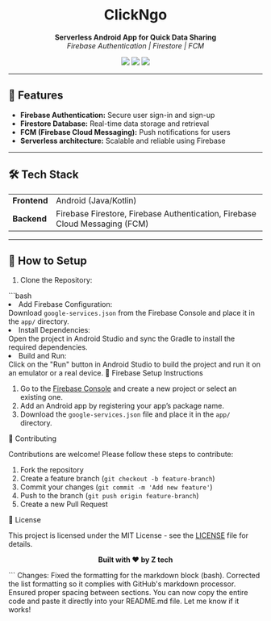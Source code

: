<h1 align="center">ClickNgo</h1>

<p align="center">
  <b>Serverless Android App for Quick Data Sharing</b><br>
  <i>Firebase Authentication | Firestore | FCM</i>
</p>

<p align="center">
  <img src="https://img.shields.io/badge/Platform-Android-brightgreen">
  <img src="https://img.shields.io/badge/Backend-Firebase-blue">
  <img src="https://img.shields.io/badge/Language-Kotlin/Java-orange">
</p>

---

## 🚀 Features

<ul>
  <li><b>Firebase Authentication:</b> Secure user sign-in and sign-up</li>
  <li><b>Firestore Database:</b> Real-time data storage and retrieval</li>
  <li><b>FCM (Firebase Cloud Messaging):</b> Push notifications for users</li>
  <li><b>Serverless architecture:</b> Scalable and reliable using Firebase</li>
</ul>

---

## 🛠️ Tech Stack

<table>
  <tr>
    <td><b>Frontend</b></td>
    <td>Android (Java/Kotlin)</td>
  </tr>
  <tr>
    <td><b>Backend</b></td>
    <td>Firebase Firestore, Firebase Authentication, Firebase Cloud Messaging (FCM)</td>
  </tr>
</table>

---

## 📲 How to Setup

<ol>
  <li>Clone the Repository:</li>
</ol>
  ```bash
  
 <li>Add Firebase Configuration:</li> Download <code>google-services.json</code> from the Firebase Console and place it in the <code>app/</code> directory. <li>Install Dependencies:</li> Open the project in Android Studio and sync the Gradle to install the required dependencies. <li>Build and Run:</li> Click on the "Run" button in Android Studio to build the project and run it on an emulator or a real device. </ol>
🔧 Firebase Setup Instructions

<ol> <li>Go to the <a href="https://console.firebase.google.com/" target="_blank">Firebase Console</a> and create a new project or select an existing one.</li> <li>Add an Android app by registering your app’s package name.</li> <li>Download the <code>google-services.json</code> file and place it in the <code>app/</code> directory.</li> </ol>
🤝 Contributing

Contributions are welcome! Please follow these steps to contribute:

<ol> <li>Fork the repository</li> <li>Create a feature branch (<code>git checkout -b feature-branch</code>)</li> <li>Commit your changes (<code>git commit -m 'Add new feature'</code>)</li> <li>Push to the branch (<code>git push origin feature-branch</code>)</li> <li>Create a new Pull Request</li> </ol>
📝 License

This project is licensed under the MIT License - see the <a href="https://github.com/print-ramcharan/click-N-Go/blob/main/LICENSE">LICENSE</a> file for details.

<p align="center"> <b>Built with ❤️ by Z tech</b> </p> ```
Changes:
Fixed the formatting for the markdown block (bash).
Corrected the list formatting so it complies with GitHub's markdown processor.
Ensured proper spacing between sections.
You can now copy the entire code and paste it directly into your README.md file. Let me know if it works!